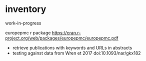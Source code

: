 # inventory
work-in-progress

europepmc r package
https://cran.r-project.org/web/packages/europepmc/europepmc.pdf

* retrieve publications with keywords and URLs in abstracts
* testing against data from Wren et 2017 doi:10.1093/nar/gkx182
